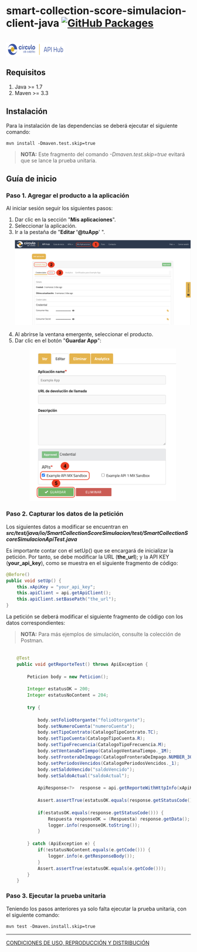 # smart-collection-score-simulacion-client-java [![GitHub Packages](https://img.shields.io/badge/Maven&nbsp;package-Last&nbsp;version-lemon)](https://github.com/orgs/APIHub-CdC/packages?repo_name=fintechscore-simulacion-client-java) 

<br/><img src='https://github.com/APIHub-CdC/imagenes-cdc/blob/master/circulo_de_credito-apihub.png' height='37' width='160'/><br/>

## Requisitos

1. Java >= 1.7
2. Maven >= 3.3

## Instalación

Para la instalación de las dependencias se deberá ejecutar el siguiente comando:

```shell
mvn install -Dmaven.test.skip=true
```

> **NOTA:** Este fragmento del comando *-Dmaven.test.skip=true* evitará que se lance la prueba unitaria.


## Guía de inicio

### Paso 1. Agregar el producto a la aplicación

Al iniciar sesión seguir los siguientes pasos:

 1. Dar clic en la sección "**Mis aplicaciones**".
 2. Seleccionar la aplicación.
 3. Ir a la pestaña de "**Editar '@tuApp**' ".
    <p align="center">
      <img src="https://github.com/APIHub-CdC/imagenes-cdc/blob/master/edit_applications.jpg" width="900">
    </p>
 4. Al abrirse la ventana emergente, seleccionar el producto.
 5. Dar clic en el botón "**Guardar App**":
    <p align="center">
      <img src="https://github.com/APIHub-CdC/imagenes-cdc/blob/master/selected_product.jpg" width="400">
    </p>

### Paso 2. Capturar los datos de la petición

Los siguientes datos a modificar se encuentran en ***src/test/java/io/SmartCollectionScoreSimulacion/test/SmartCollectionScoreSimulacionApiTest.java***

Es importante contar con el setUp() que se encargará de inicializar la petición. Por tanto, se debe modificar la URL (**the_url**); y la API KEY (**your_api_key**), como se muestra en el siguiente fragmento de código:

```java
@Before()
public void setUp() {
    this.xApiKey = "your_api_key";
    this.apiClient = api.getApiClient();
    this.apiClient.setBasePath("the_url");
}
```

La petición se deberá modificar el siguiente fragmento de código con los datos correspondientes:

> **NOTA:** Para más ejemplos de simulación, consulte la colección de Postman.

```java

    @Test
    public void getReporteTest() throws ApiException {
        
        Peticion body = new Peticion();
        
        Integer estatusOK = 200;
        Integer estatusNoContent = 204;
        
        try {
        	
        	body.setFolioOtorgante("folioOtorgante");
            body.setNumeroCuenta("numeroCuenta");
            body.setTipoContrato(CatalogoTipoContrato.TC);
            body.setTipoCuenta(CatalogoTipoCuenta.R);
            body.setTipoFrecuencia(CatalogoTipoFrecuencia.M);
            body.setVentanaDeTiempo(CatalogoVentanaTiempo._1M);
            body.setFronteraDeImpago(CatalogoFronteraDeImpago.NUMBER_30);
            body.setPeriodosVencidos(CatalogoPeriodosVencidos._1);
            body.setSaldoVencido("saldoVencido");
            body.setSaldoActual("saldoActual");
            
            ApiResponse<?>  response = api.getReporteWithHttpInfo(xApiKey, body);
            
        	Assert.assertTrue(estatusOK.equals(response.getStatusCode()));
            
            if(estatusOK.equals(response.getStatusCode())) {
                Respuesta responseOK = (Respuesta) response.getData();
                logger.info(responseOK.toString());
            }

        } catch (ApiException e) {
            if(!estatusNoContent.equals(e.getCode())) {
                logger.info(e.getResponseBody());
            }
            Assert.assertTrue(estatusOK.equals(e.getCode()));           
        }
    }
```

### Paso 3. Ejecutar la prueba unitaria

Teniendo los pasos anteriores ya solo falta ejecutar la prueba unitaria, con el siguiente comando:

```shell
mvn test -Dmaven.install.skip=true
```

---
[CONDICIONES DE USO, REPRODUCCIÓN Y DISTRIBUCIÓN](https://github.com/APIHub-CdC/licencias-cdc)

[1]: https://getcomposer.org/doc/00-intro.md#installation-linux-unix-macos
